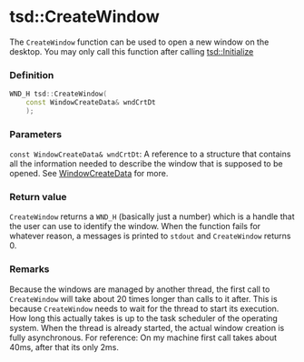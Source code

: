 # tsd::CreateWindow
The `CreateWindow` function can be used to open a new window on the desktop. You may only call this function after calling [tsd::Initialize](tsd_Initialize_function.md)

### Definition
```C++
WND_H tsd::CreateWindow(
    const WindowCreateData& wndCrtDt
    );
```

### Parameters
`const WindowCreateData& wndCrtDt`:
A reference to a structure that contains all the information needed to describe the window that is supposed to be opened. See [WindowCreateData](tsd_WindowCreateData_type.md) for more.

### Return value
`CreateWindow` returns a `WND_H` (basically just a number) which is a handle that the user can use to identify the window. When the function fails for whatever reason, a messages is printed to `stdout` and `CreateWindow` returns 0.

### Remarks
Because the windows are managed by another thread, the first call to `CreateWindow` will take about 20 times longer than calls to it after. This is because `CreateWindow` needs to wait for the thread to start its execution. How long this actually takes is up to the task scheduler of the operating system. When the thread is already started, the actual window creation is fully asynchronous. For reference: On my machine first call takes about 40ms, after that its only 2ms.
